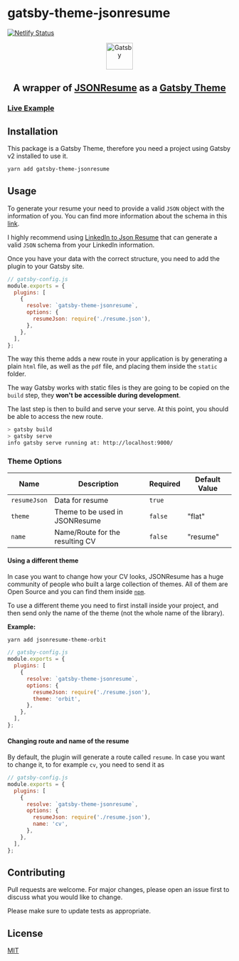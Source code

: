# gatsby-theme-jsonresume

[![Netlify Status](https://api.netlify.com/api/v1/badges/b5f3d0f3-3897-44ca-8956-01ca42e9df70/deploy-status)](https://app.netlify.com/sites/sad-neumann-882ab2/deploys)

<p align="center">
  <a href="https://www.gatsbyjs.org">
    <img alt="Gatsby" src="https://www.gatsbyjs.org/monogram.svg" width="60" />
  </a>
</p>
<h2 align="center">
  A wrapper of <a href="https://jsonresume.org/">JSONResume</a> as a <a href="https://www.gatsbyjs.org">Gatsby Theme</a>
</h2>

### [Live Example](https://sad-neumann-882ab2.netlify.com/)

## Installation

This package is a Gatsby Theme, therefore you need a project using Gatsby v2 installed to use it.

```bash
yarn add gatsby-theme-jsonresume
```

## Usage

To generate your resume your need to provide a valid `JSON` object with the information of you. You can find more information about the schema in this [link](https://jsonresume.org/schema/).

I highly recommend using [LinkedIn to Json Resume](https://jmperezperez.com/linkedin-to-json-resume/) that can generate a valid `JSON` schema from your LinkedIn information.

Once you have your data with the correct structure, you need to add the plugin to your Gatsby site.

```javascript
// gatsby-config.js
module.exports = {
  plugins: [
    {
      resolve: `gatsby-theme-jsonresume`,
      options: {
        resumeJson: require('./resume.json'),
      },
    },
  ],
};
```

The way this theme adds a new route in your application is by generating a plain `html` file, as well as the `pdf` file, and placing them inside the `static` folder.

The way Gatsby works with static files is they are going to be copied on the `build` step, they **won't be accessible during development**.

The last step is then to build and serve your serve. At this point, you should be able to access the new route.

```bash
> gatsby build
> gatsby serve
info gatsby serve running at: http://localhost:9000/
```

### Theme Options

| Name         | Description                     | Required | Default Value |
| ------------ | ------------------------------- | -------- | ------------- |
| `resumeJson` | Data for resume                 | `true`   |               |
| `theme`      | Theme to be used in JSONResume  | `false`  | "flat"        |
| `name`       | Name/Route for the resulting CV | `false`  | "resume"      |

#### Using a different theme

In case you want to change how your CV looks, JSONResume has a huge community of people who built a large collection of themes. All of them are Open Source and you can find them inside [`npm`](https://www.npmjs.com/search?q=jsonresume-theme-*).

To use a different theme you need to first install inside your project, and then send only the name of the theme (not the whole name of the library).

**Example:**

```bash
yarn add jsonresume-theme-orbit
```

```javascript
// gatsby-config.js
module.exports = {
  plugins: [
    {
      resolve: `gatsby-theme-jsonresume`,
      options: {
        resumeJson: require('./resume.json'),
        theme: 'orbit',
      },
    },
  ],
};
```

#### Changing route and name of the resume

By default, the plugin will generate a route called `resume`. In case you want to change it, to for example `cv`, you need to send it as

```javascript
// gatsby-config.js
module.exports = {
  plugins: [
    {
      resolve: `gatsby-theme-jsonresume`,
      options: {
        resumeJson: require('./resume.json'),
        name: 'cv',
      },
    },
  ],
};
```

## Contributing

Pull requests are welcome. For major changes, please open an issue first to discuss what you would like to change.

Please make sure to update tests as appropriate.

## License

[MIT](https://choosealicense.com/licenses/mit/)

